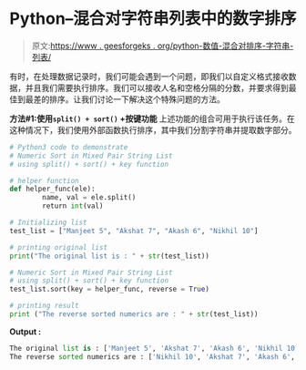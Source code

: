 # Python–混合对字符串列表中的数字排序

> 原文:[https://www . geesforgeks . org/python-数值-混合对排序-字符串-列表/](https://www.geeksforgeeks.org/python-numeric-sort-in-mixed-pair-string-list/)

有时，在处理数据记录时，我们可能会遇到一个问题，即我们以自定义格式接收数据，并且我们需要执行排序。我们可以接收人名和空格分隔的分数，并要求得到最佳到最差的排序。让我们讨论一下解决这个特殊问题的方法。

**方法#1:使用`split() + sort()` +按键功能**
上述功能的组合可用于执行该任务。在这种情况下，我们使用外部函数执行排序，其中我们分割字符串并提取数字部分。

```py
# Python3 code to demonstrate 
# Numeric Sort in Mixed Pair String List
# using split() + sort() + key function

# helper function 
def helper_func(ele):
        name, val = ele.split()
        return int(val)

# Initializing list
test_list = ["Manjeet 5", "Akshat 7", "Akash 6", "Nikhil 10"]

# printing original list
print("The original list is : " + str(test_list))

# Numeric Sort in Mixed Pair String List
# using split() + sort() + key function
test_list.sort(key = helper_func, reverse = True)

# printing result 
print ("The reverse sorted numerics are : " + str(test_list))
```

**Output :**

```py
The original list is : ['Manjeet 5', 'Akshat 7', 'Akash 6', 'Nikhil 10']
The reverse sorted numerics are : ['Nikhil 10', 'Akshat 7', 'Akash 6', 'Manjeet 5']

```